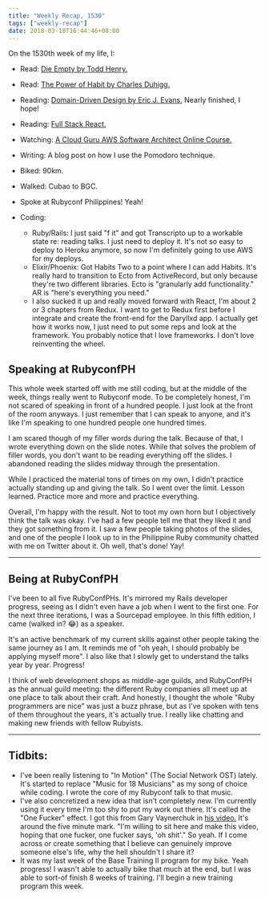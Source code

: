 ```yaml
---
title: "Weekly Recap, 1530"
tags: ["weekly-recap"]
date: 2018-03-18T16:44:46+08:00
---
```


On the 1530th week of my life, I:

- Read: [Die Empty by Todd Henry.](https://www.amazon.com/Die-Empty-Unleash-Your-Every/dp/1591845890)
- Read: [The Power of Habit by Charles Duhigg.](https://www.amazon.com/Power-Habit-What-Life-Business-ebook/dp/B0055PGUYU)
- Reading: [Domain-Driven Design by Eric J. Evans.](https://www.amazon.com/Domain-Driven-Design-Tackling-Complexity-Software/dp/0321125215) Nearly finished, I hope!
- Reading: [Full Stack React.](https://www.fullstackreact.com/)
- Watching: [A Cloud Guru AWS Software Architect Online Course.](https://acloud.guru/learn/aws-certified-solutions-architect-associate)
- Writing: A blog post on how I use the Pomodoro technique.
- Biked: 90km.
- Walked: Cubao to BGC.
- Spoke at Rubyconf Philippines! Yeah!

- Coding:
  - Ruby/Rails: I just said "f it" and got Transcripto up to a workable state re: reading talks. I just need to deploy it. It's not so easy to deploy to Heroku anymore, so now I'm definitely going to use AWS for my deploys.
  - Elixir/Phoenix: Got Habits Two to a point where I can add Habits. It's really hard to transition to Ecto from ActiveRecord, but only because they're two different libraries. Ecto is "granularly add functionality." AR is "here's everything you need."
  - I also sucked it up and really moved forward with React, I'm about 2 or 3 chapters from Redux. I want to get to Redux first before I integrate and create the front-end for the Daryllxd app. I actually get how it works now, I just need to put some reps and look at the framework. You probably notice that I love frameworks. I don't love reinventing the wheel.

## Speaking at RubyconfPH

This whole week started off with me still coding, but at the middle of the week, things really went to Rubyconf mode. To be completely honest, I'm not scared of speaking in front of a hundred people. I just look at the front of the room anyways. I just remember that I can speak to anyone, and it's like I'm speaking to one hundred people one hundred times.

I am scared though of my filler words during the talk. Because of that, I wrote everything down on the slide notes. While that solves the problem of filler words, you don't want to be reading everything off the slides. I abandoned reading the slides midway through the presentation.

While I practiced the material tons of times on my own, I didn't practice actually standing up and giving the talk. So I went over the limit. Lesson learned. Practice more and more and practice everything.

Overall, I'm happy with the result. Not to toot my own horn but I objectively think the talk was okay. I've had a few people tell me that they liked it and they got something from it. I saw a few people taking photos of the slides, and one of the people I look up to in the Philippine Ruby community chatted with me on Twitter about it. Oh well, that's done! Yay!

---

## Being at RubyConfPH

I've been to all five RubyConfPHs. It's mirrored my Rails developer progress, seeing as I didn't even have a job when I went to the first one. For the next three iterations, I was a Sourcepad employee. In this fifth edition, I came (walked in? 😂) as a speaker.

It's an active benchmark of my current skills against other people taking the same journey as I am. It reminds me of "oh yeah, I should probably be applying myself more". I also like that I slowly get to understand the talks year by year. Progress!

I think of web development shops as middle-age guilds, and RubyConfPH as the annual guild meeting: the different Ruby companies all meet up at one place to talk about their craft. And honestly, I thought the whole "Ruby programmers are nice" was just a buzz phrase, but as I've spoken with tens of them throughout the years, it's actually true. I really like chatting and making new friends with fellow Rubyists.

---

## Tidbits:

- I've been really listening to "In Motion" (The Social Network OST) lately. It's started to replace "Music for 18 Musicians" as my song of choice while coding. I wrote the core of my Rubyconf talk to that music.
- I've also concretized a new idea that isn't completely new. I'm currently using it every time I'm too shy to put my work out there. It's called the "One Fucker" effect. I got this from Gary Vaynerchuk in [his video.](https://www.youtube.com/watch?v=xDgLEio-YL0) It's around the five minute mark. "I'm willing to sit here and make this video, hoping that one fucker, one fucker says, 'oh shit'."  So yeah. If I come across or create something that I believe can genuinely improve someone else's life, why the hell shouldn't I share it?
- It was my last week of the Base Training II program for my bike. Yeah progress! I wasn't able to actually bike that much at the end, but I was able to sort-of finish 8 weeks of training. I'll begin a new training program this week.
